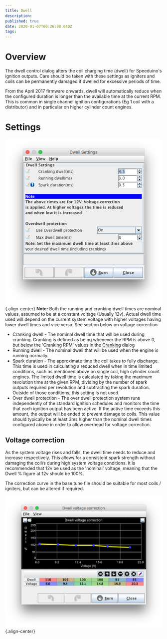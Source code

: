 ```yaml
---
title: Dwell
description: 
published: true
date: 2020-01-07T00:26:08.640Z
tags: 
---
```


Overview
========

The dwell control dialog alters the coil charging time (dwell) for Speeduino's ignition outputs. Care should be taken with these settings as igniters and coils can be permanently damaged if dwelled for excessive periods of time.

From the April 2017 firmware onwards, dwell will automatically reduce when the configured duration is longer than the available time at the current RPM. This is common in single channel ignition configurations (Eg 1 coil with a distributor) and in particular on higher cylinder count engines.

Settings
========

![dwell.png](/img/ignition/dwell.png){.align-center}
**Note:** Both the running and cranking dwell times are nominal values, assumed to be at a constant voltage (Usually 12v). Actual dwell time used will depend on the current system voltage with higher voltages having lower dwell times and vice versa. See section below on voltage correction

-   Cranking dwell - The nominal dwell time that will be used during cranking. Cranking is defined as being whenever the RPM is above 0, but below the 'Cranking RPM' values in the [Cranking](Cranking "wikilink") dialog
-   Running dwell - The nominal dwell that will be used when the engine is running normally.
-   Spark duration - The approximate time the coil takes to fully discharge. This time is used in calculating a reduced dwell when in time limited conditions, such as mentioned above on single coil, high cylinder count engines. The limited dwell time is calculated by taking the maximum revolution time at the given RPM, dividing by the number of spark outputs required per revolution and subtracting the spark duration. Outside of those conditions, this setting is not used.
-   Over dwell protection - The over dwell protection system runs independently of the standard ignition schedules and monitors the time that each ignition output has been active. If the active time exceeds this amount, the output will be ended to prevent damage to coils. This value should typically be at least 3ms higher than the nominal dwell times configured above in order to allow overhead for voltage correction.

Voltage correction
------------------

As the system voltage rises and falls, the dwell time needs to reduce and increase respectively. This allows for a consistent spark strength without damaging the coil/s during high system voltage conditions. It is recommended that 12v be used as the 'nominal' voltage, meaning that the Dwell % figure at 12v should be 100%.

The correction curve in the base tune file should be suitable for most coils / igniters, but can be altered if required.

![dwell_correction.png](/img/ignition/dwell_correction.png){.align-center}
